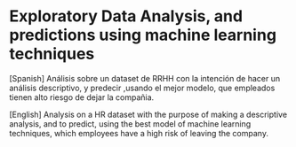 # Exploratory Data Analysis, and predictions using machine learning techniques
[Spanish]
Análisis sobre un dataset de RRHH con la intención de hacer un análisis descriptivo, y predecir ,usando el mejor modelo, que empleados tienen alto riesgo de dejar la compañia.

[English]
Analysis on a HR dataset with the purpose of making a descriptive analysis, and to predict, using the best model of machine learning techniques, which employees have a high risk of leaving the company.